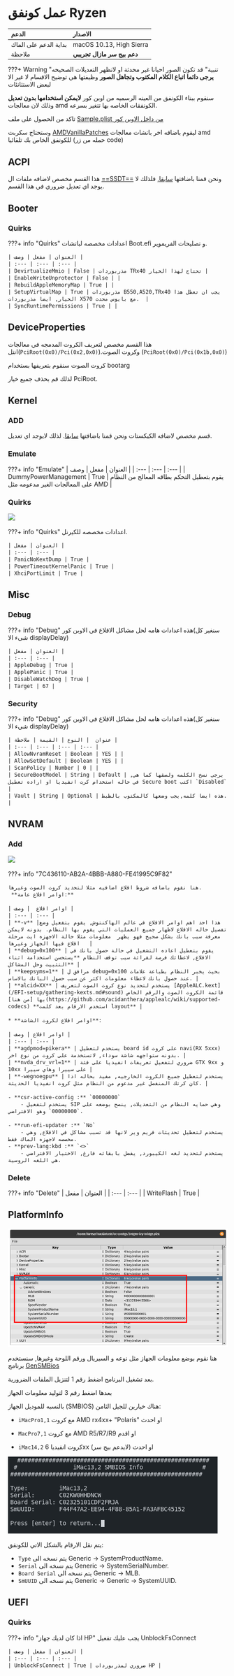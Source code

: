# عمل كونفق Ryzen 
| الدعم | الاصدار |
| :--- | :--- |
| بداية الدعم على الماك | macOS 10.13, High Sierra |
| ملاحظة | **دعم بيج سر مازال تجريبي** |

???+ Warning "تنبية"
	قد تكون الصور احيانا غير محدثة او لاتظهر التعديلات الصحيحه
	**يرجى دائما اتباع الكلام المكتوب وتجاهل الصور** وظيفتها هي توضيح الاقسام لا غير الا لبعض الاستثانئات

سنقوم ببناء الكونفق من العينه الرسميه من اوبن كور **لايمكن استخدامها بدون تعديل** وذلك لان معالجات amd الكونفقات الخاصه بها تتغير بسرعه.

تاكد من الحصول على ملف [Sample.plist من داخل الاوبن كور](/EFI-setup/config/#_3/)

وستحتاج سكربت [AMDVanillaPatches](https://github.com/corpnewt/AMDVanillaPatches) ليقوم باضافه اخر باتشات معالجات amd للكونفق الخاص بك تلقائيا (حمله من زر code)

## ACPI
هذا القسم مخصص لاضافه ملفات ال [==SSDT==](/start/#_10) ونحن قمنا باضافتها [سابقا](/config/#acpi),
فلذلك لا يوجد اي تعديل ضروري في هذا القسم.

## Booter

### Quirks

???+ info "Quirks"
	اعدادات مخصصه لباتشات Boot.efi و تصليحات الفريموير.
	
	| العنوان | مفعل | وصف |
	| :--- | :--- | :--- |
	| DevirtualizeMmio | False | مذربوردات TRx40 تحتاج لهذا الخيار |
	| EnableWriteUnprotector | False | |
	| RebuildAppleMemoryMap | True | |
	| SetupVirtualMap | True | مذربوردات B550,A520,TRx40 يجب ان تعطل هذا الخيار, ايضا مذربوردات X570 مع بايوس محدث.  |
	| SyncRuntimePermissions | True | |


## DeviceProperties

هذا القسم مخصص لتعريف الكروت المدمجه في معالجات انتل(`PciRoot(0x0)/Pci(0x2,0x0)`).وكروت الصوت (`PciRoot(0x0)/Pci(0x1b,0x0)`)

كروت الصوت سنقوم بتعريفها بستخدام bootarg

لذلك قم بحذف جميع خيار PciRoot.

## Kernel

### ADD 

قسم مخصص لاضافه الكيكستات ونحن قمنا باضافتها [سابقا](/config/#acpi). لذلك لايوجد اي تعديل.

### Emulate

???+ info "Emulate"
	| العنوان | مفعل | وصف |
	| :--- | :--- | :--- |
	| DummyPowerManagement | True | يقوم بتعطيل التحكم بطاقه المعالج من النظام على المعالجات الغير مدعومه مثل AMD |

### Quirks

![](/img/config-setup/kernel-quirks.png)

???+ info "Quirks"
	اعدادات مخصصه للكيرنل.
	
	| العنوان | مفعل |
	| :--- | :--- |
	| PanicNoKextDump | True |
	| PowerTimeoutKernelPanic | True |
	| XhciPortLimit | True |

## Misc

### Debug

???+ info "Debug"
	هذه اعدادات هامه لحل مشاكل الاقلاع في الاوبن كور(سنغير كل شيء الا displayDelay)
	
	| العنوان | مفعل |
	| :--- | :--- |
	| AppleDebug | True |
	| ApplePanic | True |
	| DisableWatchDog | True |
	| Target | 67 |

### Security

???+ info "Debug"
	هذه اعدادات هامه لحل مشاكل الاقلاع في الاوبن كور(سنغير كل شيء الا displayDelay)
	
	| عنوان  | النوع | القيمة | ملاحظة |
	| :--- | :--- | :--- | :--- |
	| AllowNvramReset | Boolean | YES | |
	| AllowSetDefault | Boolean | YES | |
	| ScanPolicy | Number | 0 | |
	| SecureBootModel | String | Default | يرجى نسخ الكلمه ولصقها كما هي, في حاله استخدام كرت انفيديا او اراده تعطيل Secure boot اكتب `Disabled` |
	| Vault | String | Optional | هذه ايضا كلمه,يجب وضعها كالمكتوب بالظبط. |

## NVRAM

### Add

![](/img/config-setup/nvram-add.png)

???+ info "7C436110-AB2A-4BBB-A880-FE41995C9F82"

	هنا نقوم باضافه شروط اقلاع اضافيه مثلا لتحديد كروت الصوت وغيرها.
	 **اوامر اقلاع عامة:**

	| اوامر اقلاع  | وصف |
	| :--- | :--- |
	| **-v** |هذا احد اهم اوامر الاقلاع في عالم الهاكنتوش, يقوم بتفعيل وضع تفصيل حاله الاقلاع لاظهار جميع العمليات التي يقوم بها النظام. بدونه لايمكن معرفة سبب بانك بشكل صحيح فهو يظهر  معلومات مثلا حالة الاجهزه ايت مرحلة اقلاع فيها الجهاز وغيرها   |
	| **debug=0x100** | يقوم بتعطيل اعاده التشغيل في حالة حصول بانك في الاقلاع, لاعطائك فرصة لقرائة سبب توقف النظام **يستحسن استخدامة اثناء التثبيت وحل المشاكل** |
	| **keepsyms=1** | مرافق ل debug=0x100 بحيث يخبر النظام بطباعة علامات عند حصول بانك لاعطاء معلومات اكثر عن سبب حصول البانك بالاساس. |
	| **alcid=XX** | يستخدم لتحديد نوع كروت الصوت لتعريف [AppleALC.kext](/EFI-setup/gathering-kexts.md#sound) قائمة الكروت الصوت والرقم الخاص بها [من هنا](https://github.com/acidanthera/applealc/wiki/supported-codecs) **استخدم الارقام بعد كلمت layout** |

	* **اوامر اقلاع لكروت الشاشة**:

	| اوامر اقلاع | وصف |
	| :--- | :--- |
	| **agdpmod=pikera** | يستخدم لتعطيل board id على كروت navi(RX 5xxx) بدونه ستواجهه شاشة سوداء, لاتستخدمة على كروت من نوع اخر. |
	| **nvda_drv_vrl=1** | ضروري لتفعيل تعريفات انفيديا على فئة GTX 9xx و 10xx على سييرا وهاي سييرا |
	| **-wegnoegpu** | يستخدم لتعطيل جميع الكروت الخارجيه, مفيد بحاله اذا كان كرتك المنفصل غير مدعوم من النظام مثل كروت انفيديا الحديثة. |
	
	- **csr-active-config :** `00000000`
		- يستخدم لتفعيل SIP وهي حمايه النظام من التعديلات, ينصح بوضعه على `00000000` وهو الافتراضي.
	
	- **run-efi-updater :** `No`
		- يستخدم لتعطيل تحديثات فريم وير لانها قد تسبب مشاكل في الاقلاع, وهي مخصصه لاجهزه الماك فقط.
	- **prev-lang:kbd :** `<>`
		- يستخدم لتحديد لغه الكيبورد, يفضل بابقائه فارغ, الاختيار الافتراضي هي اللغه الروسية.

### Delete

???+ info "Delete"
	| العنوان | مفعل |
	| :--- | :--- |
	| WriteFlash | True |

## PlatformInfo

![](/img/config-setup/propertree-platforminfo.png)

هنا نقوم بوضع معلومات الجهاز مثل نوعه و السيريال ورقم اللوحة وغيرها, سنستخدم برنامج [GenSMBios](https://github.com/corpnewt/GenSMBIOS)

بعد تشغيل البرنامج اضغط رقم 1 لتنزيل الملفات الضرورية.

بعدها اضغط رقم 3 لتوليد معلومات الجهاز

بالنسبه للموديل الجهاز (SMBIOS) هناك خيارين للجيل الثامن:

- `iMacPro1,1` مع كروت AMD rx4xx+ "Polaris" او احدث

- `MacPro7,1` مع كروت AMD R5/R7/R9 او اقدم

- `iMac14,2` كروت انفيديا  6xx او احدث (لايدعم بيج سر)

![](/img/config-setup/gensmbios.png)

يتم نقل الارقام بالشكل الاتي للكونفق:

- `Type` يتم نسخه الى Generic -> SystemProductName.
- `Serial` يتم نسخه الى  Generic -> SystemSerialNumber.
- `Board Serial` يتم نسخه الى  Generic -> MLB.
- `SmUUID` يتم نسخه الى  Generic -> Generic -> SystemUUID.

## UEFI

### Quirks

???+ info "اذا كان لديك جهاز HP"
	يجب عليك تفعيل UnblockFsConnect
	
	| العنوان | مفعل | وصف |
	| :--- | :--- | :--- |
	| UnblockFsConnect | True | ضروري لمذربوردات HP |

